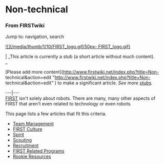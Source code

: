 

# Non-technical

### From FIRSTwiki

Jump to: navigation, search

[![](/media/thumb/1/10/FIRST_logo.gif/50px-
FIRST_logo.gif)](Image:FIRST_logo.gif "" )

|  _This article is currently a stub (a short article without much content).  
_

[Please add more content](http://www.firstwiki.net/index.php?title=Non-
technical&action=edit "http://www.firstwiki.net/index.php?title=Non-
technical&action=edit" ) to make a significant article. _See more
[stubs](Special:Shortpages "Special:Shortpages" )._  
  
---|---  
[FIRST](first) isn't solely about robots. There are many,
many other aspects of FIRST that aren't even related to technology or even
robots.

This page lists a few articles that fit this criteria.

  * [Team Management](Team_management "Team management" )
  * [FIRST Culture](FIRST_culture "FIRST culture" )
  * [Spirit](Spirit "Spirit" )
  * [Scouting](Scouting "Scouting" )
  * [Recruitment](Recruitment "Recruitment" )
  * [FIRST Related Programs](/index.php?title=FIRST_Related_Programs&action=edit "FIRST Related Programs" )
  * [Rookie Resources](Rookie_Resources "Rookie Resources" )

